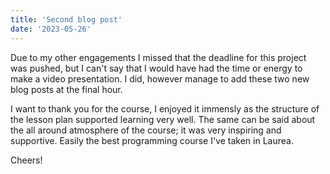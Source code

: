 ```yaml
---
title: 'Second blog post'
date: '2023-05-26'
---
```


Due to my other engagements I missed that the deadline for this project was pushed, but I can't say that I would have had the time or energy to make a video presentation. I did, however manage to add these two new blog posts at the final hour.

I want to thank you for the course, I enjoyed it immensly as the structure of the lesson plan supported learning very well. The same can be said about the all around atmosphere of the course; it was very inspiring and supportive. Easily the best programming course I've taken in Laurea.

Cheers!